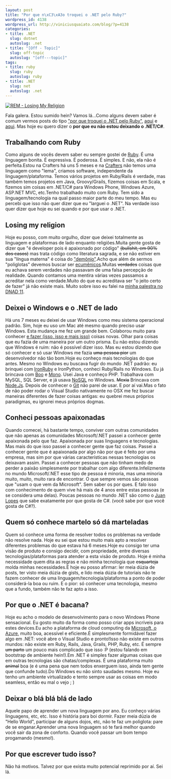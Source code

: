 ```yaml
--- 
layout: post
title: "Por que n\xC3\xA3o troquei o .NET pelo Ruby?"
wordpress_id: 4138
wordpress_url: http://viniciusquaiato.com/blog/?p=4138
categories: 
- title: .NET
  slug: dotnet
  autoslug: .net
- title: "[Off - Topic]"
  slug: off-topic
  autoslug: "[off---topic]"
tags: 
- title: ruby
  slug: ruby
  autoslug: ruby
- title: .NET
  slug: net
  autoslug: .net
---
```



[![](http://viniciusquaiato.com/images_posts/REM-Losing-My-Religion-300x225.jpg "REM - Losing My Religion")](http://viniciusquaiato.com/images_posts/REM-Losing-My-Religion.jpg)

Fala galera. Estou sumido hein? Vamos lá...Como alguns devem saber é comum vermos posts do tipo ["por que troquei o .NET pelo Ruby"](http://whatupdave.com/post/1170718843/leaving-net), [aqui](http://osherove.com/blog/2010/12/30/hire-me-as-your-ruby-intern-for-a-year.html) e [aqui](http://just3ws.posterous.com/why-are-altnet-developers-moving-towards-ruby). Mas hoje eu quero dizer o **por que eu não estou deixando o .NET/C#**.

## Trabalhando com Ruby
Como alguns de vocês devem saber eu sempre gostei de [Ruby](http://www.ruby-lang.org/en/). É uma linguagem bonita. É expressiva. É poderosa. É simples. E não, ela não é perfeita.Estou na Crafters há uns 5 meses e na [Crafters](http://crafters.com.br) não temos uma linguagem como "lema", criamos software, independente da linguagem/plataforma. Temos vários projetos em Ruby/Rails é verdade, mas também temos projetos em Java, Groovy/Grails, fizemos coisas em Scala, e fizemos sim coisas em .NET/C# para Windows Phone, Windows Azure, ASP.NET MVC, etc.Tenho trabalhado muito com Ruby. Tem sido a linguagem/tecnologia na qual passo maior parte do meu tempo. Mas eu percebi que isso não quer dizer que eu "larguei o .NET". Na verdade isso quer dizer que hoje eu sei quando e por que usar o .NET.

## Losing my religion
Hoje eu posso, com muito orgulho, dizer que deixei totalmente as linguagem e plataformas de lado enquanto religiões.Muita gente gosta de dizer que "é developer pois é apaixonado por código" <del datetime="2011-10-29T00:30:48+00:00">(bullshit, em 90% dos casos)</del> mas trata código como literatura sagrada, e se não estiver em sua "língua materna" é coisa do ["demônio"](http://www.youtube.com/watch?v=GeP6l3JDBrw).Acho que além de sermos "poliglotas" devemos buscar ser [ecumênicos](http://pt.wikipedia.org/wiki/Ecumenismo).Muitas <del datetime="2011-10-29T00:30:48+00:00">verdades</del> coisas que eu achava serem verdades não passavam  de uma falsa percepção de realidade. Quando contamos uma mentira várias vezes passamos a acreditar nela como verdade.Muito do que eu acreditava ser "o jeito certo de fazer" já não existe mais. Muito sobre isso eu falei na [minha palestra no DNAD 11](http://viniciusquaiato.com/blog/yagni-no-dnad11-videos-da-palestra/). 

## Deixei o Windows e o .NET de lado
Há uns 7 meses eu deixei de usar Windows como meu sistema operacional padrão. Sim, hoje eu uso um Mac até mesmo quando preciso usar Windows. Esta mudança me fez um grande bem. Colaborou muito para conhecer <ins datetime="2011-12-27T14:28:20+00:00">e fazer ([isso](https://github.com/vquaiato/hubot-scripts "Hubot"), [isso](https://github.com/vquaiato/memish "Memish") e [mais isso](https://github.com/vquaiato/better-fifa-raquer/blob/master/raquering.rb "Raquer"))</ins> coisas novas. Olhar para coisas que eu fazia de uma maneira por um outro prisma. Eu não estou dizendo que Windows é ruim: não é possível dizer isso. Mas eu estou dizendo que só conhecer e só usar Windows me fazia <del datetime="2011-10-29T00:30:48+00:00">uma pessoa pior</del> um desenvolvedor não tão bom.Hoje eu conheço mais tecnologias do que antes. Mesmo no Windows eu buscava fugir do mundo .NET padrão: eu brinquei com [IronRuby](http://viniciusquaiato.com/blog/tag/ironruby/) e IronPython, conheci Ruby/Rails no Windows. Eu já brincava com [Boo](http://viniciusquaiato.com/blog/tag/boo/) e [Mono](http://viniciusquaiato.com/blog/tag/mono/). Usei Java e conheço PHP. Trabalhava com MySQL, SQL Server, e já usava [NoSQL](http://viniciusquaiato.com/blog/tag/nosql/) no Windows. <del datetime="2011-10-29T00:30:48+00:00">Mexia</del> Brincava com [Node.Js](http://viniciusquaiato.com/blog/tag/nodejs/). Depois de conhecer o [Git](http://viniciusquaiato.com/blog/tag/git/) não parei de usar. E por aí vai.Mas o fato de não poder rodar o Visual Studio nativamente no OSX me fez buscar maneiras diferentes de fazer coisas antigas: eu quebrei meus próprios paradigmas, eu ignorei meus próprios dogmas.

## Conheci pessoas apaixonadas
Quando comecei, há bastante tempo, conviver com outras comunidades que não apenas as comunidades Microsoft/.NET passei a conhecer gente apaixonada pelo que faz. Apaixonada por suas linguagens e tecnologias. Mas mais do que isso passei a conhecer gente que faz coisas. Passei a conhecer gente que é apaixonada por algo não por que é feito por uma empresa, mas sim por que várias características nessas tecnologias os deixavam assim. Passei a conhecer pessoas que não tinham medo de perder a paixão simplesmente por trabalhar com algo diferente.Infelizmente no mundo Microsoft/.NET esse tipo de pessoa é minoria, mas uma minoria muito, muito, muito rara de encontrar. O que sempre vemos são pessoas que "usam o que vem da Microsoft". Sem saber os por ques. E falo isso com conhecimento de quem vive há mais de 4 anos entre estas pessoas (e se considera uma delas). Poucas pessoas no mundo .NET são como o [Juan Lopes](http://twitter.com/juanplopes) que sabe exatamente por que gosta de C#. (você sabe por que você gosta de C#?).

## Quem só conhece martelo só dá marteladas
Quem só conhece uma forma de resolver todos os problemas na verdade não resolve nada. Hoje eu sei que estou muito mais apto a resolver diferentes problemas do que estava há 6 meses.Hoje eu consigo ter uma visão de produto e consigo decidir, com propriedade, entre diversas tecnologias/plataformas para atender a esta visão de produto. Hoje é minha necessidade quem dita as regras e não minha tecnologia que <del datetime="2011-10-29T00:30:48+00:00">esquarteja</del> molda minhas necessidades.E hoje eu posso afirmar: ler meia dúzia de posts, ter visto meia dúzia de gists, e lido meia dúzia de tutoriais não te fazem conhecer de uma linguagem/tecnologia/plataforma a ponto de poder considerá-la boa ou ruim. E o pior: só conhecer uma tecnologia, mesmo que a fundo, também não te faz apto a isso.

## Por que o .NET é bacana?
Hoje eu acho o modelo de desenvolvimento para o novo Windows Phone sensacional. Eu gosto muito da forma como posso criar apps incríveis para estes devices.Eu acho a plataforma de cloud computing da [Microsoft, o Azure](http://viniciusquaiato.com/blog/tag/windows-azure/), muito boa, acessível e eficiente.É simplesmente formidável fazer algo em .NET: você abre o Visual Studio e pronto!Isso não existe em outros mundos: não existe em Ruby, Rails, Java, Grails, PHP, Ruby, etc. É sempre <del datetime="2011-10-29T00:30:48+00:00">um parto</del> um pouco mais complicado que isso :P (estou falando em bootstrap de ambiente hein!).Em .NET é simples fazer algumas coisas que em outras tecnologias são chatas/complexas. É uma plataforma muito <del datetime="2011-10-29T00:30:48+00:00">animal</del> boa (e é uma pena que nem todos enxerguem isso, ainda tem gente que confunde tudo).Do Windows eu não sinto saudades mesmo. Hoje eu tenho um ambiente virtualizado e tento sempre usar as coisas em modo seamless, então eu mal o vejo ;
    )

## Deixar o blá blá blá de lado
Aquele papo de aprender um nova linguagem por ano. Eu conheço várias linguagens, etc, etc. Isso é história para boi dormir. Fazer meia dúzia de "Hello World", participar de alguns dojos, etc, não te faz um poliglota: pare de se enganar.Aprender uma nova linguagem só te fará melhor quando você sair da zona de conforto. Quando você passar um bom tempo progamando (mesmo!).

## Por que escrever tudo isso?
Não há motivos. Talvez por que exista muito potencial reprimido por aí. Sei lá.
